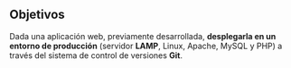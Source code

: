 ## Objetivos ##

Dada una aplicación web, previamente desarrollada, **desplegarla en un entorno de producción** (servidor **LAMP**, Linux, Apache, MySQL y PHP) a través del sistema de control de versiones **Git**.